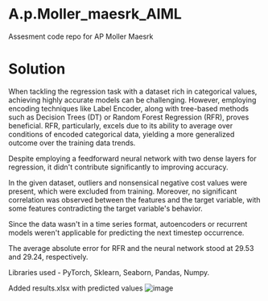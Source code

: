 # A.p.Moller_maesrk_AIML
Assesment code repo for AP Moller Maesrk

# Solution

When tackling the regression task with a dataset rich in categorical values, achieving highly accurate models can be challenging. However, employing encoding techniques like Label Encoder, along with tree-based methods such as Decision Trees (DT) or Random Forest Regression (RFR), proves beneficial. RFR, particularly, excels due to its ability to average over conditions of encoded categorical data, yielding a more generalized outcome over the training data trends.

Despite employing a feedforward neural network with two dense layers for regression, it didn't contribute significantly to improving accuracy.

In the given dataset, outliers and nonsensical negative cost values were present, which were excluded from training. Moreover, no significant correlation was observed between the features and the target variable, with some features contradicting the target variable's behavior.

Since the data wasn't in a time series format, autoencoders or recurrent models weren't applicable for predicting the next timestep occurrence.

The average absolute error for RFR and the neural network stood at 29.53 and 29.24, respectively.

Libraries used - PyTorch, Sklearn, Seaborn, Pandas, Numpy.



Added results.xlsx with predicted values
![image](https://github.com/aarin13/A.p.Moller_maesrk_AIML/assets/92866904/0801dcea-c9c2-430e-9c15-a4bc27152105)

